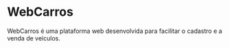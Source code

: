 # WebCarros
WebCarros é uma plataforma web desenvolvida para facilitar o cadastro e a venda de veículos. 
